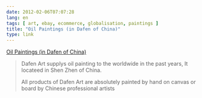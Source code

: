 ```yaml
---
date: 2012-02-06T07:07:28
lang: en
tags: [ art, ebay, ecommerce, globalisation, paintings ]
title: "Oil Paintings (in Dafen of China)"
type: link
---
```


[Oil Paintings (in Dafen of China)](http://www.dafenart.com/)

> Dafen Art supplys oil painting to the worldwide in the past years, It
> locateed in Shen Zhen of China.
>
> All products of Dafen Art are absolutely painted by hand on canvas or
> board by Chinese professional artists

